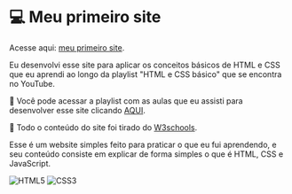 # 💻 Meu primeiro site

Acesse aqui: [meu primeiro site](https://melissalopesoliveira.github.io/MeuPrimeiroSite/).

Eu desenvolvi esse site para aplicar os conceitos básicos de HTML e CSS que eu aprendi ao longo da playlist "HTML e CSS básico" que se encontra no YouTube.

🔎 Você pode acessar a playlist com as aulas que eu assisti para desenvolver esse site clicando [AQUI](https://www.youtube.com/playlist?list=PLLxTDONTQvEcjn9O1U_LuAaw3TbXEXqHl&themeRefresh=1).

🔎 Todo o conteúdo do site foi tirado do [W3schools](https://www.w3schools.com/).

Esse é um website simples feito para praticar o que eu fui aprendendo, e seu conteúdo consiste em explicar de forma simples o que é HTML, CSS e JavaScript.

![HTML5](https://img.shields.io/badge/HTML5-E34F26?style=for-the-badge&logo=html5&logoColor=white)
![CSS3](https://img.shields.io/badge/CSS3-1572B6?style=for-the-badge&logo=css3&logoColor=white)
